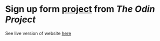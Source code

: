 # Sign up form [project](https://www.theodinproject.com/lessons/node-path-intermediate-html-and-css-sign-up-form) from *The Odin Project*
See live version of website [here](https://aj-abdujabborov.github.io/odin-sign-up-form/)